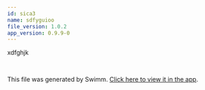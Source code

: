 ```yaml
---
id: sica3
name: sdfyguioo
file_version: 1.0.2
app_version: 0.9.9-0
---
```


xdfghjk

<br/>

This file was generated by Swimm. [Click here to view it in the app](http://localhost:5000/repos/ls4DA2fLasmQuEbT4ipw/docs/sica3).